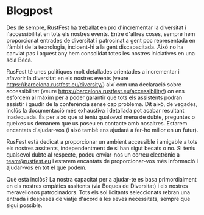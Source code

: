 # Blogpost

Des de sempre, RustFest ha treballat en pro d'incrementar la diversitat i l'accessibilitat en tots els nostres events. Entre d'altres coses, sempre hem proporcionat entrades de diversitat i patrocinat a gent poc representada en l'àmbit de la tecnologia, incloent-hi a la gent discapacitada. Això no ha canviat pas i aquest any hem consolidat totes les nostres iniciatives en una sola Beca.

RusFest té unes polítiques molt detallades orientades a incrementar i afavorir la diversitat en els nostres events (veure https://barcelona.rustfest.eu/diversity/) així com una declaració sobre accessibilitat (veure https://barcelona.rustfest.eu/accessibility/) on ens esforcem al màxim  per a poder garantir que tots els assistents podran assistir i gaudir de la conferència sense cap problema. Dit això, de vegades, inclús la documentació més exhaustiva i detallada pot acabar resultant inadequada. És per això que si teniu qualsevol mena de dubte, preguntes o queixes us demanem que us poseu en contacte amb nosaltres. Estarem encantats d'ajudar-vos (i això també ens ajudarà a fer-ho millor en un futur).

RusFest està dedicat a proporcionar un ambient accessible i amigable a tots els nostres assitents, independentment de si han sigut becats o no. Si teniu qualsevol dubte al respecte, podeu enviar-nos un correu electrònic a team@rustfest.eu i estarem encantats de proporcionar-vos més informació i ajudar-vos en tot el que podem.

Què està inclòs? La nostra capacitat per a ajudar-te es basa primordialment en els nostres empàtics assitents (via Beques de Diversitat) i els nostres meravellosos patrocinadors. Tots els sol·licitants seleccionats rebran una entrada i despeses de viatje d'acord a les seves necessitats, sempre que sigui possible.
